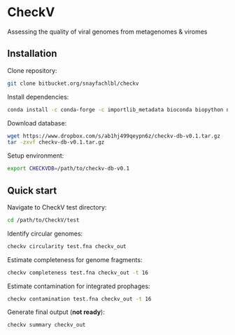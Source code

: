 # CheckV
Assessing the quality of viral genomes from metagenomes & viromes

## Installation

Clone repository:
```bash
git clone bitbucket.org/snayfachlbl/checkv
```

Install dependencies:
```bash
conda install -c conda-forge -c importlib_metadata bioconda biopython numpy psutil blast diamond hmmer prodigal
```

Download database:
```bash
wget https://www.dropbox.com/s/ab1hj499qeypn6z/checkv-db-v0.1.tar.gz
tar -zxvf checkv-db-v0.1.tar.gz
```

Setup environment:
```bash
export CHECKVDB=/path/to/checkv-db-v0.1
```

## Quick start

Navigate to CheckV test directory:
```bash
cd /path/to/CheckV/test
```

Identify circular genomes:
```bash
checkv circularity test.fna checkv_out
```

Estimate completeness for genome fragments:
```bash
checkv completeness test.fna checkv_out -t 16
```

Estimate contamination for integrated prophages:
```bash
checkv contamination test.fna checkv_out -t 16
```

Generate final output (**not ready**):
```bash
checkv summary checkv_out
```




